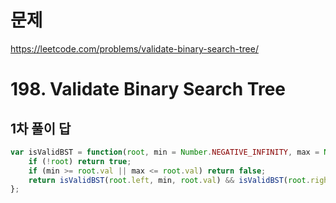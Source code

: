 # 문제
https://leetcode.com/problems/validate-binary-search-tree/

# 198. Validate Binary Search Tree

## 1차 풀이 답
``` javascript
var isValidBST = function(root, min = Number.NEGATIVE_INFINITY, max = Number.MAX_SAFE_INTEGER) {
    if (!root) return true;
    if (min >= root.val || max <= root.val) return false;
    return isValidBST(root.left, min, root.val) && isValidBST(root.right, root.val, max);
};
```
